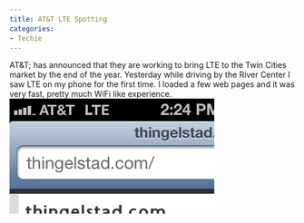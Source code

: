```yaml
---
title: AT&T LTE Spotting
categories:
- Techie
---
```


AT&T; has announced that they are working to bring LTE to the Twin Cities market by the end of the year. Yesterday while driving by the River Center I saw LTE on my phone for the first time. I loaded a few web pages and it was very fast, pretty much WiFi like experience.
![](/assets/posts/2012/20121014-122226.jpg)
